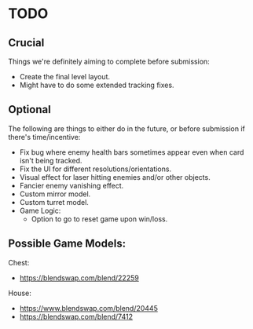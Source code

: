 # TODO
## Crucial
Things we're definitely aiming to complete before submission:
* Create the final level layout.
* Might have to do some extended tracking fixes.

## Optional
The following are things to either do in the future, or before submission if there's time/incentive:
 * Fix bug where enemy health bars sometimes appear even when card isn't being tracked.
 * Fix the UI for different resolutions/orientations.
 * Visual effect for laser hitting enemies and/or other objects.
 * Fancier enemy vanishing effect.
 * Custom mirror model.
 * Custom turret model.
 * Game Logic:
    * Option to go to reset game upon win/loss.

## Possible Game Models:
Chest:
 * https://blendswap.com/blend/22259

House:
 * https://www.blendswap.com/blend/20445
 * https://blendswap.com/blend/7412
 